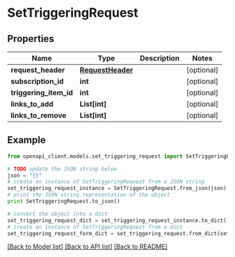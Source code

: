 # SetTriggeringRequest


## Properties
Name | Type | Description | Notes
------------ | ------------- | ------------- | -------------
**request_header** | [**RequestHeader**](RequestHeader.md) |  | [optional] 
**subscription_id** | **int** |  | [optional] 
**triggering_item_id** | **int** |  | [optional] 
**links_to_add** | **List[int]** |  | [optional] 
**links_to_remove** | **List[int]** |  | [optional] 

## Example

```python
from openapi_client.models.set_triggering_request import SetTriggeringRequest

# TODO update the JSON string below
json = "{}"
# create an instance of SetTriggeringRequest from a JSON string
set_triggering_request_instance = SetTriggeringRequest.from_json(json)
# print the JSON string representation of the object
print SetTriggeringRequest.to_json()

# convert the object into a dict
set_triggering_request_dict = set_triggering_request_instance.to_dict()
# create an instance of SetTriggeringRequest from a dict
set_triggering_request_form_dict = set_triggering_request.from_dict(set_triggering_request_dict)
```
[[Back to Model list]](../README.md#documentation-for-models) [[Back to API list]](../README.md#documentation-for-api-endpoints) [[Back to README]](../README.md)


